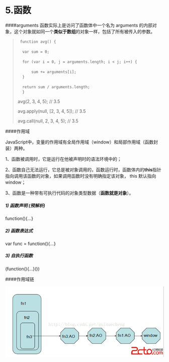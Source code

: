# 5.函数

####arguments
函数实际上是访问了函数体中一个名为 arguments 的内部对象，这个对象就如同一个**类似于数组**的对象一样，包括了所有被传入的参数。

>      function avg() {
> 
>       var sum = 0;
>    
>       for (var i = 0, j = arguments.length; i < j; i++) {
>    
>           sum += arguments[i];
>       }
>    
>       return sum / arguments.length;
>       }
> 
> avg(2, 3, 4, 5); // 3.5
> 
> avg.apply(null, [2, 3, 4, 5]); // 3.5
> 
> avg.call(null, 2, 3, 4, 5); // 3.5

####作用域

JavaScript中，变量的作用域有全局作用域（window）和局部作用域（函数封装）两种。

1、函数被调用时，它是运行在他被声明时的语法环境中的；

2、函数自己无法运行，它总是被对象调用的，函数运行时，函数体内的**this**指针指向调用该函数的对象，如果调用函数时没有明确指定该对象， this 默认指向 window；

3、函数是一种带有可执行代码的对象类型数据（**函数就是对象**）。


##### 1) 函数声明 (预解析)

function(){...}

##### 2) 函数表达式

var func = function(){...}

##### 3) 自执行函数
(function(){...}())

####作用域链

![](1.png)






